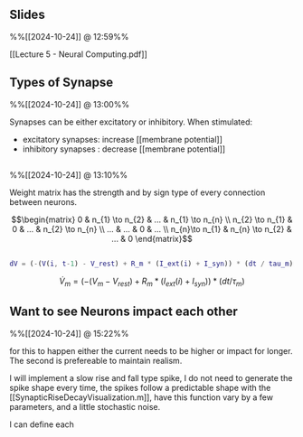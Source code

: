 
## Slides
%%[[2024-10-24]] @ 12:59%%

[[Lecture 5 - Neural Computing.pdf]]

## Types of Synapse
%%[[2024-10-24]] @ 13:00%%

Synapses can be either excitatory or inhibitory. 
When stimulated:
- excitatory synapses: increase [[membrane potential]]
- inhibitory synapses : decrease [[membrane potential]]

##
%%[[2024-10-24]] @ 13:10%%

Weight matrix has the strength and by sign type of every connection between neurons.

$$\begin{matrix}
0 &  n_{1} \to n_{2} & ...  &  n_{1} \to n_{n}  \\
n_{2} \to n_{1} & 0 & ...  &  n_{2} \to n_{n} \\ 
...  & ... & 0 & ... \\ 
n_{n}\to n_{1} & n_{n} \to n_{2} & ... & 0
\end{matrix}$$

##
```matlab
dV = (-(V(i, t-1) - V_rest) + R_m * (I_ext(i) + I_syn)) * (dt / tau_m);
```
$$\dot V_{m} = (-(V_{m} - V_{rest}) + R_{m} * (I_{ext}(i) + I_{syn})) * (dt / \tau_{m})$$

## Want to see Neurons impact each other
%%[[2024-10-24]] @ 15:22%%

for this to happen either the current needs to be higher or impact for longer. The second is prefereable to maintain realism.

I will implement a slow rise and fall type spike, I do not need to generate the spike shape every time, the spikes follow a predictable shape with the [[SynapticRiseDecayVisualization.m]], have this function vary by a few parameters, and a little stochastic noise.

I can define each 